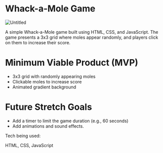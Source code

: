 # Whack-a-Mole Game

![Untitled](https://user-images.githubusercontent.com/81389644/228723115-8bf72852-9e71-48fa-9325-181b713f4366.png)

A simple Whack-a-Mole game built using HTML, CSS, and JavaScript. The game presents a 3x3 grid where moles appear randomly, and players click on them to increase their score.

# Minimum Viable Product (MVP)

- 3x3 grid with randomly appearing moles
- Clickable moles to increase score
- Animated gradient background

# Future Stretch Goals

- Add a timer to limit the game duration (e.g., 60 seconds)
- Add animations and sound effects.

Tech being used:

HTML, CSS, JavaScript
